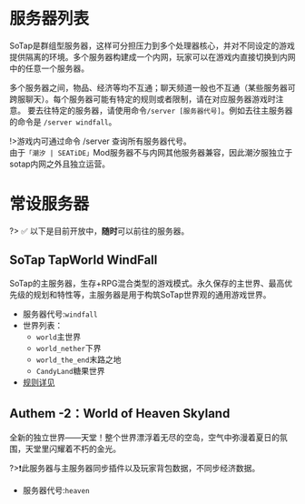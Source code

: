 # 服务器列表  
SoTap是群组型服务器，这样可分担压力到多个处理器核心，并对不同设定的游戏提供隔离的环境。多个服务器构建成一个内网，玩家可以在游戏内直接切换到内网中的任意一个服务器。

多个服务器之间，物品、经济等均不互通；聊天频道一般也不互通（某些服务器可跨服聊天）。每个服务器可能有特定的规则或者限制，请在对应服务器游戏时注意。
要去往特定的服务器，请使用命令`/server [服务器代号]`。例如去往主服务器的命令是 `/server windfall`。  

!>游戏内可通过命令 /server 查询所有服务器代号。  
  由于`「潮汐 | SEATiDE」`Mod服务器不与内网其他服务器兼容，因此潮汐服独立于sotap内网之外且独立运营。  

# 常设服务器  
?> ✅ 以下是目前开放中，**随时**可以前往的服务器。  

## SoTap TapWorld WindFall  
SoTap的主服务器，生存+RPG混合类型的游戏模式。永久保存的主世界、最高优先级的规划和特性等，主服务器是用于构筑SoTap世界观的通用游戏世界。  

- 服务器代号:`windfall`
- 世界列表：
  - `world`主世界
  - `world_nether`下界
  - `world_the_end`末路之地
  - `CandyLand`糖果世界
- [规则详见](https://wiki.sotap.org/#/rules)

## Authem -2：World of Heaven Skyland
全新的独立世界——天堂！整个世界漂浮着无尽的空岛，空气中弥漫着夏日的氛围，天堂里闪耀着不朽的金光。

?>❗此服务器与主服务器同步插件以及玩家背包数据，不同步经济数据。

- 服务器代号:`heaven`
